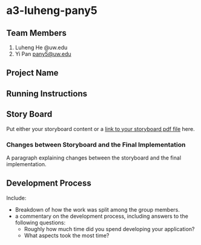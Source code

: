 a3-luheng-pany5
===============

## Team Members

1. Luheng He   @uw.edu
2. Yi Pan pany5@uw.edu

## Project Name




## Running Instructions



## Story Board

Put either your storyboard content or a [link to your storyboard pdf file](storyboard.pdf?raw=true) here.   
### Changes between Storyboard and the Final Implementation

A paragraph explaining changes between the storyboard and the final implementation.


## Development Process

Include:
- Breakdown of how the work was split among the group members. 
- a commentary on the development process, including answers to the following questions: 
  - Roughly how much time did you spend developing your application?
  - What aspects took the most time?
